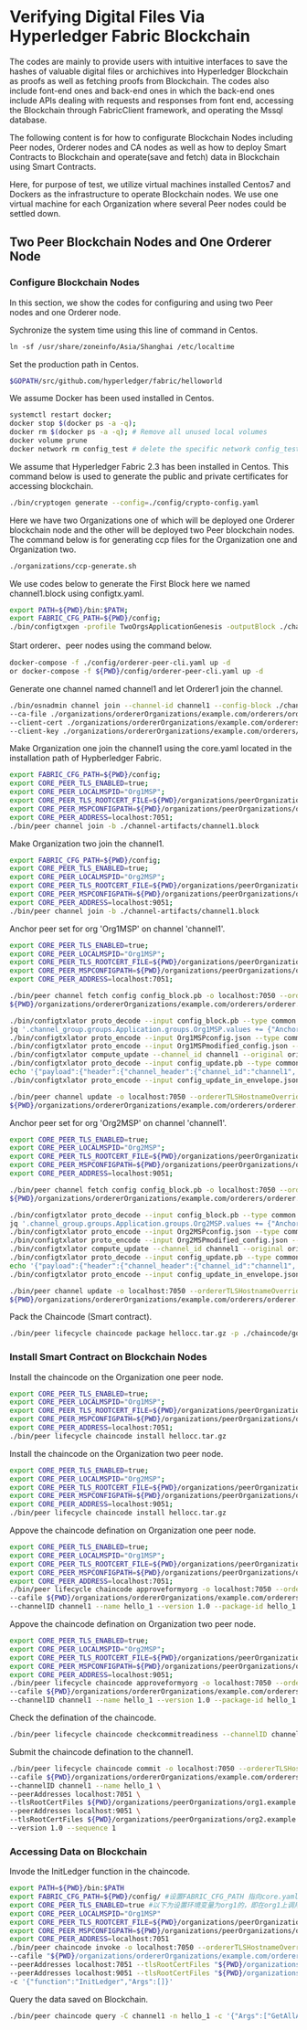# Verifying Digital Files Via Hyperledger Fabric Blockchain
The codes are mainly to provide users with intuitive interfaces to save the hashes of valuable digital files or archichives into Hyperledger Blockchain as proofs as well as fetching proofs from Blockchain. The codes also include font-end ones and back-end ones in which the back-end ones include APIs dealing with requests and responses from font end, accessing the Blockchain through FabricClient framework, and operating the Mssql database.

The following content is for how to configurate Blockchain Nodes including Peer nodes, Orderer nodes and CA nodes as well as how to deploy Smart Contracts to Blockchain and operate(save and fetch) data in Blockchain using Smart Contracts.

Here, for purpose of test, we utilize virtual machines installed Centos7 and Dockers as the infrastructure to operate Blockchain nodes. We use one virtual machine for each Organization where several Peer nodes could be settled down.

## Two Peer Blockchain Nodes and One Orderer Node
### Configure Blockchain Nodes
In this section, we show the codes for configuring and using two Peer nodes and one Orderer node.

Sychronize the system time using this line of command in Centos.
```sh
ln -sf /usr/share/zoneinfo/Asia/Shanghai /etc/localtime
```

Set the production path in Centos.
```sh
$GOPATH/src/github.com/hyperledger/fabric/helloworld
```
We assume Docker has been used installed in Centos.
```sh
systemctl restart docker;
docker stop $(docker ps -a -q);
docker rm $(docker ps -a -q); # Remove all unused local volumes
docker volume prune
docker network rm config_test # delete the specific network config_test which is used for communication among blockchain nodes
```
We assume that Hyperledger Fabric 2.3 has been installed in Centos. This command below is used to generate the public and private certificates for accessing blockchain.
```sh
./bin/cryptogen generate --config=./config/crypto-config.yaml
```
Here we have two Organizations one of which will be deployed one Orderer blockchain node and the other will be deployed two Peer blockchain nodes. The command below is for generating ccp files for the Organization one and Organization two.
```sh
./organizations/ccp-generate.sh
```
We use codes below to generate the First Block here we named channel1.block using configtx.yaml.
```sh
export PATH=${PWD}/bin:$PATH; 
export FABRIC_CFG_PATH=${PWD}/config; 
./bin/configtxgen -profile TwoOrgsApplicationGenesis -outputBlock ./channel-artifacts/channel1.block -channelID channel1
```
Start orderer、peer nodes using the command below.
```sh
docker-compose -f ./config/orderer-peer-cli.yaml up -d  
or docker-compose -f ${PWD}/config/orderer-peer-cli.yaml up -d
```
Generate one channel named channel1 and let Orderer1 join the channel.
```sh
./bin/osnadmin channel join --channel-id channel1 --config-block ./channel-artifacts/channel1.block -o localhost:7053 \
--ca-file ./organizations/ordererOrganizations/example.com/orderers/orderer.example.com/msp/tlscacerts/tlsca.example.com-cert.pem \
--client-cert ./organizations/ordererOrganizations/example.com/orderers/orderer.example.com/tls/server.crt \
--client-key ./organizations/ordererOrganizations/example.com/orderers/orderer.example.com/tls/server.key
```
Make Organization one join the channel1 using the core.yaml located in the installation path of Hypberledger Fabric. 
```sh
export FABRIC_CFG_PATH=${PWD}/config;  
export CORE_PEER_TLS_ENABLED=true;
export CORE_PEER_LOCALMSPID="Org1MSP";
export CORE_PEER_TLS_ROOTCERT_FILE=${PWD}/organizations/peerOrganizations/org1.example.com/peers/peer0.org1.example.com/tls/ca.crt;
export CORE_PEER_MSPCONFIGPATH=${PWD}/organizations/peerOrganizations/org1.example.com/users/Admin@org1.example.com/msp;
export CORE_PEER_ADDRESS=localhost:7051;
./bin/peer channel join -b ./channel-artifacts/channel1.block
```
Make Organization two join the channel1.
```sh
export FABRIC_CFG_PATH=${PWD}/config;
export CORE_PEER_TLS_ENABLED=true;
export CORE_PEER_LOCALMSPID="Org2MSP";
export CORE_PEER_TLS_ROOTCERT_FILE=${PWD}/organizations/peerOrganizations/org2.example.com/peers/peer0.org2.example.com/tls/ca.crt;
export CORE_PEER_MSPCONFIGPATH=${PWD}/organizations/peerOrganizations/org2.example.com/users/Admin@org2.example.com/msp;
export CORE_PEER_ADDRESS=localhost:9051;
./bin/peer channel join -b ./channel-artifacts/channel1.block
```
Anchor peer set for org 'Org1MSP' on channel 'channel1'.
```sh
export CORE_PEER_TLS_ENABLED=true;
export CORE_PEER_LOCALMSPID="Org1MSP";
export CORE_PEER_TLS_ROOTCERT_FILE=${PWD}/organizations/peerOrganizations/org1.example.com/peers/peer0.org1.example.com/tls/ca.crt;
export CORE_PEER_MSPCONFIGPATH=${PWD}/organizations/peerOrganizations/org1.example.com/users/Admin@org1.example.com/msp;
export CORE_PEER_ADDRESS=localhost:7051;

./bin/peer channel fetch config config_block.pb -o localhost:7050 --ordererTLSHostnameOverride orderer.example.com -c channel1 --tls --cafile \
${PWD}/organizations/ordererOrganizations/example.com/orderers/orderer.example.com/msp/tlscacerts/tlsca.example.com-cert.pem

./bin/configtxlator proto_decode --input config_block.pb --type common.Block | jq .data.data[0].payload.data.config >Org1MSPconfig.json;
jq '.channel_group.groups.Application.groups.Org1MSP.values += {"AnchorPeers":{"mod_policy": "Admins","value":{"anchor_peers": [{"host": "peer0.org1.example.com","port": 7051}]},"version": "0"}}' Org1MSPconfig.json >Org1MSPmodified_config.json; 
./bin/configtxlator proto_encode --input Org1MSPconfig.json --type common.Config >original_config.pb;
./bin/configtxlator proto_encode --input Org1MSPmodified_config.json --type common.Config >modified_config.pb;
./bin/configtxlator compute_update --channel_id channel1 --original original_config.pb --updated modified_config.pb >config_update.pb;
./bin/configtxlator proto_decode --input config_update.pb --type common.ConfigUpdate >config_update.json;
echo '{"payload":{"header":{"channel_header":{"channel_id":"channel1", "type":2}},"data":{"config_update":'$(cat config_update.json)'}}}' | jq . >config_update_in_envelope.json; 
./bin/configtxlator proto_encode --input config_update_in_envelope.json --type common.Envelope >Org1MSPanchors.tx

./bin/peer channel update -o localhost:7050 --ordererTLSHostnameOverride orderer.example.com -c channel1 -f Org1MSPanchors.tx --tls --cafile \
${PWD}/organizations/ordererOrganizations/example.com/orderers/orderer.example.com/msp/tlscacerts/tlsca.example.com-cert.pem
```
Anchor peer set for org 'Org2MSP' on channel 'channel1'.
```sh
export CORE_PEER_TLS_ENABLED=true;
export CORE_PEER_LOCALMSPID="Org2MSP";
export CORE_PEER_TLS_ROOTCERT_FILE=${PWD}/organizations/peerOrganizations/org2.example.com/peers/peer0.org2.example.com/tls/ca.crt;
export CORE_PEER_MSPCONFIGPATH=${PWD}/organizations/peerOrganizations/org2.example.com/users/Admin@org2.example.com/msp;
export CORE_PEER_ADDRESS=localhost:9051;

./bin/peer channel fetch config config_block.pb -o localhost:7050 --ordererTLSHostnameOverride orderer.example.com -c channel1 --tls --cafile \
${PWD}/organizations/ordererOrganizations/example.com/orderers/orderer.example.com/msp/tlscacerts/tlsca.example.com-cert.pem

./bin/configtxlator proto_decode --input config_block.pb --type common.Block | jq .data.data[0].payload.data.config >Org2MSPconfig.json;
jq '.channel_group.groups.Application.groups.Org2MSP.values += {"AnchorPeers":{"mod_policy": "Admins","value":{"anchor_peers": [{"host": "peer0.org2.example.com","port": 9051}]},"version": "0"}}' Org2MSPconfig.json >Org2MSPmodified_config.json; 
./bin/configtxlator proto_encode --input Org2MSPconfig.json --type common.Config >original_config.pb;
./bin/configtxlator proto_encode --input Org2MSPmodified_config.json --type common.Config >modified_config.pb;
./bin/configtxlator compute_update --channel_id channel1 --original original_config.pb --updated modified_config.pb >config_update.pb;
./bin/configtxlator proto_decode --input config_update.pb --type common.ConfigUpdate >config_update.json;
echo '{"payload":{"header":{"channel_header":{"channel_id":"channel1", "type":2}},"data":{"config_update":'$(cat config_update.json)'}}}' | jq . >config_update_in_envelope.json;
./bin/configtxlator proto_encode --input config_update_in_envelope.json --type common.Envelope >Org2MSPanchors.tx

./bin/peer channel update -o localhost:7050 --ordererTLSHostnameOverride orderer.example.com -c channel1 -f Org2MSPanchors.tx --tls --cafile \
${PWD}/organizations/ordererOrganizations/example.com/orderers/orderer.example.com/msp/tlscacerts/tlsca.example.com-cert.pem
```
Pack the Chaincode (Smart contract).
```sh
./bin/peer lifecycle chaincode package hellocc.tar.gz -p ./chaincode/go/helloworld --label hello_1  
```
### Install Smart Contract on Blockchain Nodes
Install the chaincode on the Organization one peer node.
```sh
export CORE_PEER_TLS_ENABLED=true;
export CORE_PEER_LOCALMSPID="Org1MSP";
export CORE_PEER_TLS_ROOTCERT_FILE=${PWD}/organizations/peerOrganizations/org1.example.com/peers/peer0.org1.example.com/tls/ca.crt;
export CORE_PEER_MSPCONFIGPATH=${PWD}/organizations/peerOrganizations/org1.example.com/users/Admin@org1.example.com/msp;
export CORE_PEER_ADDRESS=localhost:7051;
./bin/peer lifecycle chaincode install hellocc.tar.gz
```

Install the chaincode on the Organization two peer node.
```sh
export CORE_PEER_TLS_ENABLED=true;
export CORE_PEER_LOCALMSPID="Org2MSP";
export CORE_PEER_TLS_ROOTCERT_FILE=${PWD}/organizations/peerOrganizations/org2.example.com/peers/peer0.org2.example.com/tls/ca.crt;
export CORE_PEER_MSPCONFIGPATH=${PWD}/organizations/peerOrganizations/org2.example.com/users/Admin@org2.example.com/msp;
export CORE_PEER_ADDRESS=localhost:9051;
./bin/peer lifecycle chaincode install hellocc.tar.gz
```
Appove the chaincode defination on Organization one peer node.
```sh
export CORE_PEER_TLS_ENABLED=true;
export CORE_PEER_LOCALMSPID="Org1MSP";
export CORE_PEER_TLS_ROOTCERT_FILE=${PWD}/organizations/peerOrganizations/org1.example.com/peers/peer0.org1.example.com/tls/ca.crt;
export CORE_PEER_MSPCONFIGPATH=${PWD}/organizations/peerOrganizations/org1.example.com/users/Admin@org1.example.com/msp;
export CORE_PEER_ADDRESS=localhost:7051;
./bin/peer lifecycle chaincode approveformyorg -o localhost:7050 --ordererTLSHostnameOverride orderer.example.com --tls \
--cafile ${PWD}/organizations/ordererOrganizations/example.com/orderers/orderer.example.com/msp/tlscacerts/tlsca.example.com-cert.pem \
--channelID channel1 --name hello_1 --version 1.0 --package-id hello_1:5cd76591329d8c8fd9d23516484735adf574e88f13b81c0f09ff0330e71dc719 --sequence 1
```
Appove the chaincode defination on Organization two peer node.
```sh
export CORE_PEER_TLS_ENABLED=true;
export CORE_PEER_LOCALMSPID="Org2MSP";
export CORE_PEER_TLS_ROOTCERT_FILE=${PWD}/organizations/peerOrganizations/org2.example.com/peers/peer0.org2.example.com/tls/ca.crt;
export CORE_PEER_MSPCONFIGPATH=${PWD}/organizations/peerOrganizations/org2.example.com/users/Admin@org2.example.com/msp;
export CORE_PEER_ADDRESS=localhost:9051;
./bin/peer lifecycle chaincode approveformyorg -o localhost:7050 --ordererTLSHostnameOverride orderer.example.com --tls \
--cafile ${PWD}/organizations/ordererOrganizations/example.com/orderers/orderer.example.com/msp/tlscacerts/tlsca.example.com-cert.pem \
--channelID channel1 --name hello_1 --version 1.0 --package-id hello_1:5cd76591329d8c8fd9d23516484735adf574e88f13b81c0f09ff0330e71dc719 --sequence 1
```
Check the defination of the chaincode.
```sh
./bin/peer lifecycle chaincode checkcommitreadiness --channelID channel1 --name hello_1 --version 1.0 --sequence 1 --output json
```
Submit the chaincode defination to the channel1.
```sh
./bin/peer lifecycle chaincode commit -o localhost:7050 --ordererTLSHostnameOverride orderer.example.com --tls \
--cafile ${PWD}/organizations/ordererOrganizations/example.com/orderers/orderer.example.com/msp/tlscacerts/tlsca.example.com-cert.pem \
--channelID channel1 --name hello_1 \
--peerAddresses localhost:7051 \
--tlsRootCertFiles ${PWD}/organizations/peerOrganizations/org1.example.com/peers/peer0.org1.example.com/tls/ca.crt \
--peerAddresses localhost:9051 \
--tlsRootCertFiles ${PWD}/organizations/peerOrganizations/org2.example.com/peers/peer0.org2.example.com/tls/ca.crt \
--version 1.0 --sequence 1
```
### Accessing Data on Blockchain
Invode the InitLedger function in the chaincode.
```sh
export PATH=${PWD}/bin:$PATH
export FABRIC_CFG_PATH=${PWD}/config/ #设置FABRIC_CFG_PATH 指向core.yaml文件
export CORE_PEER_TLS_ENABLED=true #以下为设置环境变量为org1的，即在org1上调用链码
export CORE_PEER_LOCALMSPID="Org1MSP"
export CORE_PEER_TLS_ROOTCERT_FILE=${PWD}/organizations/peerOrganizations/org1.example.com/peers/peer0.org1.example.com/tls/ca.crt
export CORE_PEER_MSPCONFIGPATH=${PWD}/organizations/peerOrganizations/org1.example.com/users/Admin@org1.example.com/msp
export CORE_PEER_ADDRESS=localhost:7051
./bin/peer chaincode invoke -o localhost:7050 --ordererTLSHostnameOverride orderer.example.com --tls \
--cafile "${PWD}/organizations/ordererOrganizations/example.com/orderers/orderer.example.com/msp/tlscacerts/tlsca.example.com-cert.pem" -C channel1 -n hello_1 \
--peerAddresses localhost:7051 --tlsRootCertFiles "${PWD}/organizations/peerOrganizations/org1.example.com/peers/peer0.org1.example.com/tls/ca.crt" \
--peerAddresses localhost:9051 --tlsRootCertFiles "${PWD}/organizations/peerOrganizations/org2.example.com/peers/peer0.org2.example.com/tls/ca.crt" \
-c '{"function":"InitLedger","Args":[]}'
```
Query the data saved on Blockchain.
```sh
./bin/peer chaincode query -C channel1 -n hello_1 -c '{"Args":["GetAllAssets"]}'
```
